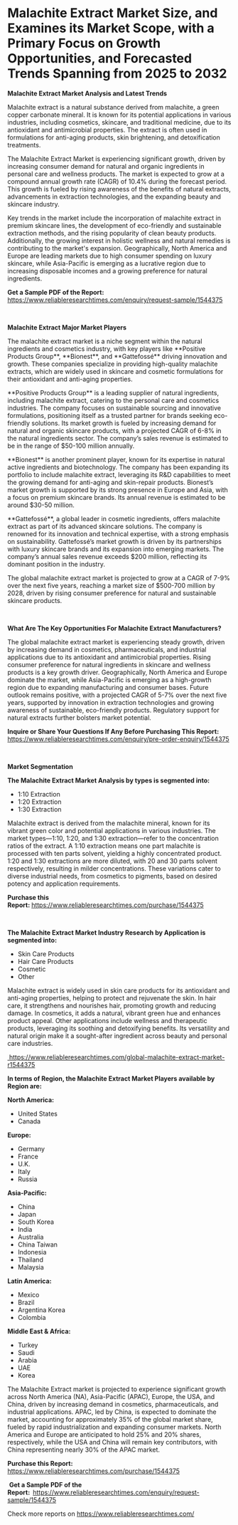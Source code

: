 <p><h1>Malachite Extract Market Size, and Examines its Market Scope, with a Primary Focus on Growth Opportunities, and Forecasted Trends Spanning from 2025 to 2032</h1></p><p><strong>Malachite Extract Market Analysis and Latest Trends</strong></p>
<p><p>Malachite extract is a natural substance derived from malachite, a green copper carbonate mineral. It is known for its potential applications in various industries, including cosmetics, skincare, and traditional medicine, due to its antioxidant and antimicrobial properties. The extract is often used in formulations for anti-aging products, skin brightening, and detoxification treatments.</p><p>The Malachite Extract Market is experiencing significant growth, driven by increasing consumer demand for natural and organic ingredients in personal care and wellness products. The market is expected to grow at a compound annual growth rate (CAGR) of 10.4% during the forecast period. This growth is fueled by rising awareness of the benefits of natural extracts, advancements in extraction technologies, and the expanding beauty and skincare industry.</p><p>Key trends in the market include the incorporation of malachite extract in premium skincare lines, the development of eco-friendly and sustainable extraction methods, and the rising popularity of clean beauty products. Additionally, the growing interest in holistic wellness and natural remedies is contributing to the market's expansion. Geographically, North America and Europe are leading markets due to high consumer spending on luxury skincare, while Asia-Pacific is emerging as a lucrative region due to increasing disposable incomes and a growing preference for natural ingredients.</p></p>
<p><strong>Get a Sample PDF of the Report:&nbsp;</strong> <a href="https://www.reliableresearchtimes.com/enquiry/request-sample/1544375?utm_campaign=1933&utm_medium=2&utm_source=Github&utm_content=ia&utm_term=26012025&utm_id=malachite-extract">https://www.reliableresearchtimes.com/enquiry/request-sample/1544375</a></p>
<p>&nbsp;</p>
<p><strong>Malachite Extract Major Market Players</strong></p>
<p><p>The malachite extract market is a niche segment within the natural ingredients and cosmetics industry, with key players like **Positive Products Group**, **Bionest**, and **Gattefossé** driving innovation and growth. These companies specialize in providing high-quality malachite extracts, which are widely used in skincare and cosmetic formulations for their antioxidant and anti-aging properties.</p><p>**Positive Products Group** is a leading supplier of natural ingredients, including malachite extract, catering to the personal care and cosmetics industries. The company focuses on sustainable sourcing and innovative formulations, positioning itself as a trusted partner for brands seeking eco-friendly solutions. Its market growth is fueled by increasing demand for natural and organic skincare products, with a projected CAGR of 6-8% in the natural ingredients sector. The company’s sales revenue is estimated to be in the range of $50-100 million annually.</p><p>**Bionest** is another prominent player, known for its expertise in natural active ingredients and biotechnology. The company has been expanding its portfolio to include malachite extract, leveraging its R&D capabilities to meet the growing demand for anti-aging and skin-repair products. Bionest’s market growth is supported by its strong presence in Europe and Asia, with a focus on premium skincare brands. Its annual revenue is estimated to be around $30-50 million.</p><p>**Gattefossé**, a global leader in cosmetic ingredients, offers malachite extract as part of its advanced skincare solutions. The company is renowned for its innovation and technical expertise, with a strong emphasis on sustainability. Gattefossé’s market growth is driven by its partnerships with luxury skincare brands and its expansion into emerging markets. The company’s annual sales revenue exceeds $200 million, reflecting its dominant position in the industry.</p><p>The global malachite extract market is projected to grow at a CAGR of 7-9% over the next five years, reaching a market size of $500-700 million by 2028, driven by rising consumer preference for natural and sustainable skincare products.</p></p>
<p>&nbsp;</p>
<p><strong>What Are The Key Opportunities For Malachite Extract Manufacturers?</strong></p>
<p><p>The global malachite extract market is experiencing steady growth, driven by increasing demand in cosmetics, pharmaceuticals, and industrial applications due to its antioxidant and antimicrobial properties. Rising consumer preference for natural ingredients in skincare and wellness products is a key growth driver. Geographically, North America and Europe dominate the market, while Asia-Pacific is emerging as a high-growth region due to expanding manufacturing and consumer bases. Future outlook remains positive, with a projected CAGR of 5-7% over the next five years, supported by innovation in extraction technologies and growing awareness of sustainable, eco-friendly products. Regulatory support for natural extracts further bolsters market potential.</p></p>
<p><strong>Inquire or Share Your Questions If Any Before Purchasing This Report:</strong> <a href="https://www.reliableresearchtimes.com/enquiry/pre-order-enquiry/1544375?utm_campaign=1933&utm_medium=2&utm_source=Github&utm_content=ia&utm_term=26012025&utm_id=malachite-extract">https://www.reliableresearchtimes.com/enquiry/pre-order-enquiry/1544375</a></p>
<p>&nbsp;</p>
<p><strong>Market Segmentation</strong></p>
<p><strong>The Malachite Extract Market Analysis by types is segmented into:</strong></p>
<p><ul><li>1:10 Extraction</li><li>1:20 Extraction</li><li>1:30 Extraction</li></ul></p>
<p><p>Malachite extract is derived from the malachite mineral, known for its vibrant green color and potential applications in various industries. The market types—1:10, 1:20, and 1:30 extraction—refer to the concentration ratios of the extract. A 1:10 extraction means one part malachite is processed with ten parts solvent, yielding a highly concentrated product. 1:20 and 1:30 extractions are more diluted, with 20 and 30 parts solvent respectively, resulting in milder concentrations. These variations cater to diverse industrial needs, from cosmetics to pigments, based on desired potency and application requirements.</p></p>
<p><strong>Purchase this Report:&nbsp;</strong><a href="https://www.reliableresearchtimes.com/purchase/1544375?utm_campaign=1933&utm_medium=2&utm_source=Github&utm_content=ia&utm_term=26012025&utm_id=malachite-extract">https://www.reliableresearchtimes.com/purchase/1544375</a></p>
<p>&nbsp;</p>
<p><strong>The Malachite Extract Market Industry Research by Application is segmented into:</strong></p>
<p><ul><li>Skin Care Products</li><li>Hair Care Products</li><li>Cosmetic</li><li>Other</li></ul></p>
<p><p>Malachite extract is widely used in skin care products for its antioxidant and anti-aging properties, helping to protect and rejuvenate the skin. In hair care, it strengthens and nourishes hair, promoting growth and reducing damage. In cosmetics, it adds a natural, vibrant green hue and enhances product appeal. Other applications include wellness and therapeutic products, leveraging its soothing and detoxifying benefits. Its versatility and natural origin make it a sought-after ingredient across beauty and personal care industries.</p></p>
<p><a href="https://www.reliableresearchtimes.com/global-malachite-extract-market-r1544375?utm_campaign=1933&utm_medium=2&utm_source=Github&utm_content=ia&utm_term=26012025&utm_id=malachite-extract">&nbsp;https://www.reliableresearchtimes.com/global-malachite-extract-market-r1544375</a></p>
<p><strong>In terms of Region, the Malachite Extract Market Players available by Region are:</strong></p>
<p>
    <p> <strong> North America: </strong>
        <ul>
            <li>United States</li>
            <li>Canada</li>
        </ul>
        </p> 
    <p> <strong> Europe: </strong>
        <ul>
            <li>Germany</li>
            <li>France</li>
            <li>U.K.</li>
            <li>Italy</li>
            <li>Russia</li>
        </ul>
        </p> 
    <p> <strong> Asia-Pacific: </strong>
        <ul>
            <li>China</li>
            <li>Japan</li>
            <li>South Korea</li>
            <li>India</li>
            <li>Australia</li>
            <li>China Taiwan</li>
            <li>Indonesia</li>
            <li>Thailand</li>
            <li>Malaysia</li>
        </ul>
        </p> 
    <p> <strong> Latin America: </strong>
        <ul>
            <li>Mexico</li>
            <li>Brazil</li>
            <li>Argentina Korea</li>
            <li>Colombia</li>
        </ul>
        </p> 
    <p> <strong> Middle East & Africa: </strong>
        <ul>
            <li>Turkey</li>
            <li>Saudi</li>
            <li>Arabia</li>
            <li>UAE</li>
            <li>Korea</li>
        </ul>
    </p>
    </p>
<p><p>The Malachite Extract market is projected to experience significant growth across North America (NA), Asia-Pacific (APAC), Europe, the USA, and China, driven by increasing demand in cosmetics, pharmaceuticals, and industrial applications. APAC, led by China, is expected to dominate the market, accounting for approximately 35% of the global market share, fueled by rapid industrialization and expanding consumer markets. North America and Europe are anticipated to hold 25% and 20% shares, respectively, while the USA and China will remain key contributors, with China representing nearly 30% of the APAC market.</p></p>
<p><strong>Purchase this Report: </strong><a href="https://www.reliableresearchtimes.com/purchase/1544375?utm_campaign=1933&utm_medium=2&utm_source=Github&utm_content=ia&utm_term=26012025&utm_id=malachite-extract">https://www.reliableresearchtimes.com/purchase/1544375</a></p>
<p>&nbsp;<strong>Get a Sample PDF of the Report:&nbsp;&nbsp;</strong><a href="https://www.reliableresearchtimes.com/enquiry/request-sample/1544375?utm_campaign=1933&utm_medium=2&utm_source=Github&utm_content=ia&utm_term=26012025&utm_id=malachite-extract">https://www.reliableresearchtimes.com/enquiry/request-sample/1544375</a></p>
<p><strong></strong></p>
<p>Check more reports on <a href="https://www.reliableresearchtimes.com/?utm_campaign=1933&utm_medium=2&utm_source=Github&utm_content=ia&utm_term=26012025&utm_id=malachite-extract">https://www.reliableresearchtimes.com/</a></p>